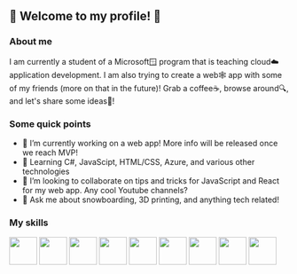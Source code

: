 ## 👋  Welcome to my profile! 👋 
### About me
I am currently a student of a Microsoft🪟 program that is teaching cloud☁️ application development. I am also trying to create a web🕸️ app with some of my friends (more on that in the future)! Grab a coffee☕, browse around🔍, and let's share some ideas🧠!

### Some quick points
- 🔭 I’m currently working on a web app! More info will be released once we reach MVP!
- 🌱 Learning C#, JavaScipt, HTML/CSS, Azure, and various other technologies
- 👯 I’m looking to collaborate on tips and tricks for JavaScript and React for my web app. Any cool Youtube channels?
- 💬 Ask me about snowboarding, 3D printing, and anything tech related!

### My skills
<img src="https://cdn-icons-png.flaticon.com/512/5968/5968292.png" width="50"/> <img src="https://cdn-icons-png.flaticon.com/512/1126/1126012.png" width="50"/> <img src="https://cdn-icons-png.flaticon.com/512/174/174854.png" width="50"/> <img src="https://cdn-icons-png.flaticon.com/512/732/732190.png" width="50"/> <img src="https://cdn-icons-png.flaticon.com/512/6132/6132221.png" width="50"/> <img src="https://cdn-icons-png.flaticon.com/512/5968/5968350.png" width="50"/> <img src="https://cdn-icons-png.flaticon.com/512/337/337953.png" width="50"/> <img src="https://upload.wikimedia.org/wikipedia/commons/2/2f/PowerShell_5.0_icon.png" width="50"/> <img src="https://cdn-60c35131c1ac185aa47dd21e.closte.com/wp-content/uploads/2019/05/terminal-app-icon.png" width="50"/>


<!--
**Mowiewowie/Mowiewowie** is a ✨ _special_ ✨ repository because its `README.md` (this file) appears on your GitHub profile.
-->
